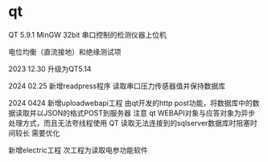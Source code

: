 # qt
QT 5.9.1 MinGW 32bit
串口控制的检测仪器上位机

电位均衡（直流接地）和绝缘测试项

2023 12.30
升级为QT5.14

2024 02.25
新增readpress程序 读取串口压力传感器值并保持数据库

2024 0424
新增uploadwebapi工程 由qt开发的http post功能，将数据库中的数据读取并以JSON的格式POST到服务器
注意 qt WEBAPI对象与应答对象为异步处理方式，而且无法夸线程使用
	QT 读取无法连接到的sqlserver数据库时阻塞时间较长 需要优化
	
新增electric工程 次工程为读取电参功能软件